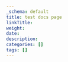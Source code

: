 ```yaml
---
_schema: default
title: test docs page
linkTitle:
weight:
date:
description:
categories: []
tags: []
---
```

